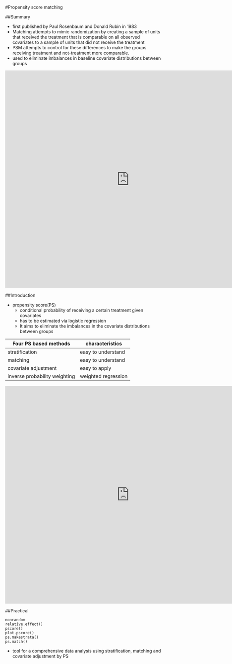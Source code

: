 #Propensity score matching


##Summary

* first published by Paul Rosenbaum and Donald Rubin in 1983
* Matching attempts to mimic randomization by creating a sample of units that received the treatment that is comparable on all observed covariates to a sample of units that did not receive the treatment
* PSM attempts to control for these differences to make the groups receiving treatment and not-treatment more comparable.
* used to eliminate imbalances in baseline covariate distributions between groups

<iframe width="800" height="700" src="http://http://en.wikipedia.org/wiki/Propensity_score_matching" frameborder="0" allowfullscreen></iframe>



##Introduction

- propensity score(PS)
    - conditional probability of receiving a certain treatment given covariates
    - has to be estimated via logistic regression
    - It aims to eliminate the imbalances in the covariate distributions between groups

Four PS based methods | characteristics
---|---
stratification|easy to understand
matching|easy to understand
covariate adjustment|easy to apply
inverse probability weighting|weighted regression




<iframe width="800" height="700" src="http://cran.at.r-project.org/web/packages/nonrandom/vignettes/nonrandom.pdf" frameborder="0" allowfullscreen></iframe>

##Practical
    
    nonrandom
    relative.effect()
    pscore()
    plot.pscore()
    ps.makestrata()
    ps.match()

* tool for a comprehensive data analysis using stratification, matching and covariate adjustment by PS


